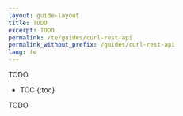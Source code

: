 ```yaml
---
layout: guide-layout
title: TODO
excerpt: TODO
permalink: /te/guides/curl-rest-api
permalink_without_prefix: /guides/curl-rest-api
lang: te
---
```


TODO

* TOC
{:toc}

TODO
